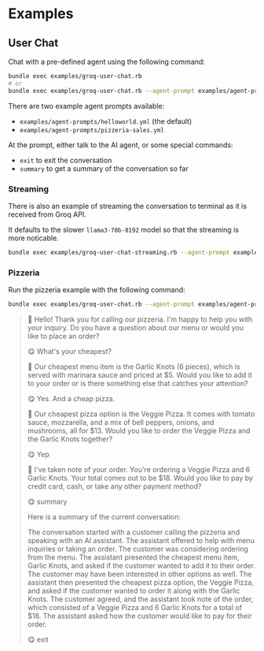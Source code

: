 # Examples

## User Chat

Chat with a pre-defined agent using the following command:

```bash
bundle exec examples/groq-user-chat.rb
# or
bundle exec examples/groq-user-chat.rb --agent-prompt examples/agent-prompts/helloworld.yml
```

There are two example agent prompts available:

- `examples/agent-prompts/helloworld.yml` (the default)
- `examples/agent-prompts/pizzeria-sales.yml`

At the prompt, either talk to the AI agent, or some special commands:

- `exit` to exit the conversation
- `summary` to get a summary of the conversation so far

### Streaming

There is also an example of streaming the conversation to terminal as it is received from Groq API.

It defaults to the slower `llama3-70b-8192` model so that the streaming is more noticable.

```bash
bundle exec examples/groq-user-chat-streaming.rb --agent-prompt examples/agent-prompts/pizzeria-sales.yml
```

### Pizzeria

Run the pizzeria example with the following command:

```bash
bundle exec examples/groq-user-chat.rb --agent-prompt examples/agent-prompts/pizzeria-sales.yml
```

> 🍕 Hello! Thank you for calling our pizzeria. I'm happy to help you with your inquiry. Do you have a question about our menu or would you like to place an order?
>
> 😋 What's your cheapest?
>
> 🍕 Our cheapest menu item is the Garlic Knots (6 pieces), which is served with marinara sauce and priced at $5. Would you like to add it to your order or is there something else that catches your attention?
>
> 😋 Yes. And a cheap pizza.
>
> 🍕 Our cheapest pizza option is the Veggie Pizza. It comes with tomato sauce, mozzarella, and a mix of bell peppers, onions, and mushrooms, all for $13. Would you like to order the Veggie Pizza and the Garlic Knots together?
>
> 😋 Yep
>
> 🍕 I've taken note of your order. You're ordering a Veggie Pizza and 6 Garlic Knots. Your total comes out to be $18. Would you like to pay by credit card, cash, or take any other payment method?
>
> 😋 summary
>
> Here is a summary of the current conversation:
>
> The conversation started with a customer calling the pizzeria and speaking with an AI assistant. The assistant offered to help with menu inquiries or taking an order. The customer was considering ordering from the menu. The assistant presented the cheapest menu item, Garlic Knots, and asked if the customer wanted to add it to their order. The customer may have been interested in other options as well. The assistant then presented the cheapest pizza option, the Veggie Pizza, and asked if the customer wanted to order it along with the Garlic Knots. The customer agreed, and the assistant took note of the order, which consisted of a Veggie Pizza and 6 Garlic Knots for a total of $18. The assistant asked how the customer would like to pay for their order.
>
> 😋 exit
